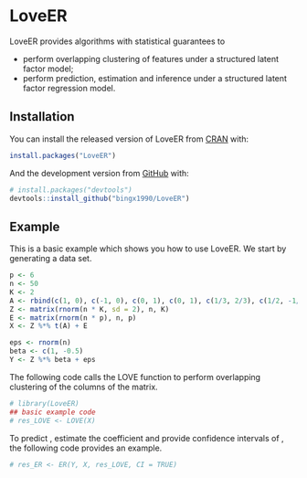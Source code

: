
<!-- README.md is generated from README.Rmd. Please edit that file -->

# LoveER

<!-- badges: start -->
<!-- badges: end -->

LoveER provides algorithms with statistical guarantees to

-   perform overlapping clustering of features under a structured latent
    factor model;
-   perform prediction, estimation and inference under a structured
    latent factor regression model.

## Installation

You can install the released version of LoveER from
[CRAN](https://CRAN.R-project.org) with:

``` r
install.packages("LoveER")
```

And the development version from [GitHub](https://github.com/) with:

``` r
# install.packages("devtools")
devtools::install_github("bingx1990/LoveER")
```

## Example

This is a basic example which shows you how to use LoveER. We start by
generating a data set.

``` r
p <- 6
n <- 50
K <- 2
A <- rbind(c(1, 0), c(-1, 0), c(0, 1), c(0, 1), c(1/3, 2/3), c(1/2, -1/2))
Z <- matrix(rnorm(n * K, sd = 2), n, K)
E <- matrix(rnorm(n * p), n, p)
X <- Z %*% t(A) + E

eps <- rnorm(n)
beta <- c(1, -0.5)
Y <- Z %*% beta + eps
```

The following code calls the LOVE function to perform overlapping
clustering of the columns of the matrix.

``` r
# library(LoveER)
## basic example code
# res_LOVE <- LOVE(X)
```

To predict , estimate the coefficient and provide confidence intervals
of , the following code provides an example.

``` r
# res_ER <- ER(Y, X, res_LOVE, CI = TRUE)
```
